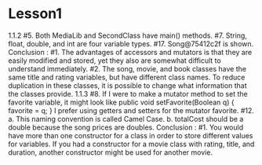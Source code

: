 # Lesson1
1.1.2
#5. Both MediaLib and SecondClass have main() methods.
#7. String, float, double, and int are four variable types.
#17. Song@75412c2f is shown.
Conclusion :
#1. The advantages of accessors and mutators is that they are easily modified and stored, yet they also are somewhat
difficult to understand immediately.
#2. The song, movie, and book classes have the same title and rating variables, but have different class names.
To reduce duplication in these classes, it is possible to change what information that the classes provide.
1.1.3
#8. If I were to make a mutator method to set the favorite variable, it might look like
public void setFavorite(Boolean q)
{
favorite = q;
}
I prefer using getters and setters for the mutator favorite.
#12.
a. This naming convention is called Camel Case.
b. totalCost should be a double because the song prices are doubles.
Conclusion :
#1. You would have more than one constructor for a class in order to store different values for variables. If you had a constructor for a movie class with rating, title, and duration, another constructor might be used for another movie.

